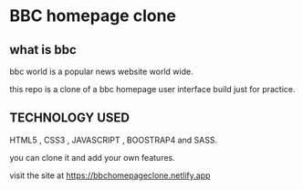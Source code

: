  # BBC homepage clone

## what is bbc

 bbc world is a popular news website world wide.

 this repo is a clone of a bbc homepage user interface build just for practice.

 ## TECHNOLOGY USED

 HTML5 , CSS3 , JAVASCRIPT , BOOSTRAP4 and SASS.


 you can clone it and add your own features.

 visit the site at https://bbchomepageclone.netlify.app

